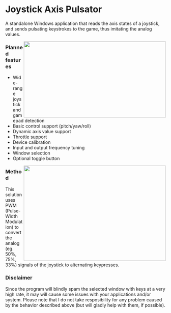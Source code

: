# Joystick Axis Pulsator
A standalone Windows application that reads the axis states of a joystick, and sends pulsating keystrokes to the game, thus imitating the analog values.

<img align="right" width="446" height="240" src="https://www.onekilobit.eu/media/uploads/joystickPulsator/mainMenu.jpg">

### Planned features
- Wide-range joystick and gamepad detection
- Basic control support (pitch/yaw/roll)
- Dynamic axis value support
- Throttle support
- Device calibration
- Input and output frequency tuning
- Window selection
- Optional toggle button

<img align="right" width="446" height="300" src="https://www.onekilobit.eu/media/uploads/joystickPulsator/pwm.png">

### Method
This solution uses PWM (Pulse-Width Modulation) to convert the analog (eg. 50%, 75%, 33%) signals of the joystick to alternating keypresses.

### Disclaimer
Since the program will blindly spam the selected window with keys at a very high rate, it may will cause some issues with your applications and/or system.
Please note that I do not take resposibility for any problem caused by the behavior described above (but will gladly help with them, if possible).
